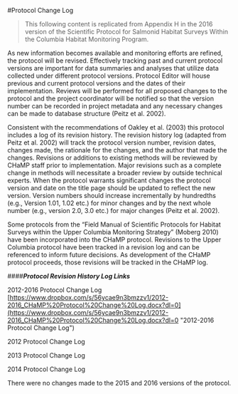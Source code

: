 #Protocol Change Log

> This following content is replicated from Appendix H in the 2016 version of the Scientific Protocol for Salmonid Habitat Surveys Within the Columbia Habitat Monitoring Program.

As new information becomes available and monitoring efforts are refined, the protocol will be revised.  Effectively tracking past and current protocol versions are important for data summaries and analyses that utilize data collected under different protocol versions.  Protocol Editor will house previous and current protocol versions and the dates of their implementation.  Reviews will be performed for all proposed changes to the protocol and the project coordinator will be notified so that the version number can be recorded in project metadata and any necessary changes can be made to database structure (Peitz et al. 2002).
 
Consistent with the recommendations of Oakley et al. (2003) this protocol includes a log of its revision history.  The revision history log (adapted from Peitz et al. 2002) will track the protocol version number, revision dates, changes made, the rationale for the changes, and the author that made the changes.  Revisions or additions to existing methods will be reviewed by CHaMP staff prior to implementation.  Major revisions such as a complete change in methods will necessitate a broader review by outside technical experts.  When the protocol warrants significant changes the protocol version and date on the title page should be updated to reflect the new version.  Version numbers should increase incrementally by hundredths (e.g., Version 1.01, 1.02 etc.) for minor changes and by the next whole number (e.g., version 2.0, 3.0 etc.) for major changes (Peitz et al. 2002).
  
Some protocols from the “Field Manual of Scientific Protocols for Habitat Surveys within the Upper Columbia Monitoring Strategy” (Moberg 2010) have been incorporated into the CHaMP protocol.  Revisions to the Upper Columbia protocol have been tracked in a revision log and can be referenced to inform future decisions.  As development of the CHaMP protocol proceeds, those revisions will be tracked in the CHaMP log.

####***Protocol Revision History Log Links***

2012-2016 Protocol Change Log 
[https://www.dropbox.com/s/56ycae9n3bmzzv1/2012-2016_CHaMP%20Protocol%20Change%20Log.docx?dl=0](https://www.dropbox.com/s/56ycae9n3bmzzv1/2012-2016_CHaMP%20Protocol%20Change%20Log.docx?dl=0 "2012-2016 Protocol Change Log")

2012 Protocol Change Log



2013 Protocol Change Log

2014 Protocol Change Log

There were no changes made to the 2015 and 2016 versions of the protocol.
